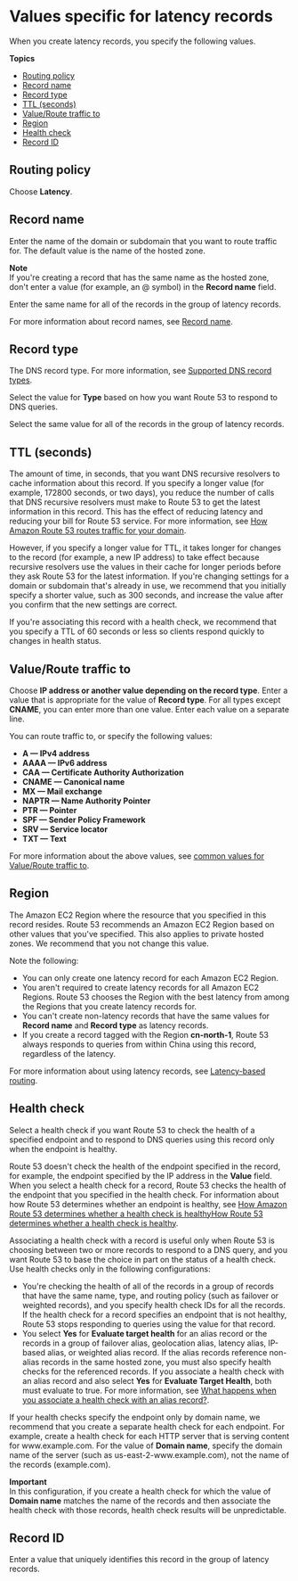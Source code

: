 # Values specific for latency records<a name="resource-record-sets-values-latency"></a>

When you create latency records, you specify the following values\.

**Topics**
+ [Routing policy](#rrsets-values-latency-routing-policy)
+ [Record name](#rrsets-values-latency-name)
+ [Record type](#rrsets-values-latency-type)
+ [TTL \(seconds\)](#rrsets-values-latency-ttl)
+ [Value/Route traffic to](#rrsets-values-latency-value)
+ [Region](#rrsets-values-latency-region)
+ [Health check](#rrsets-values-latency-associate-with-health-check)
+ [Record ID](#rrsets-values-latency-set-id)

## Routing policy<a name="rrsets-values-latency-routing-policy"></a>

Choose **Latency**\. 

## Record name<a name="rrsets-values-latency-name"></a>

Enter the name of the domain or subdomain that you want to route traffic for\. The default value is the name of the hosted zone\. 

**Note**  
If you're creating a record that has the same name as the hosted zone, don't enter a value \(for example, an @ symbol\) in the **Record name** field\. 

Enter the same name for all of the records in the group of latency records\. 

For more information about record names, see [Record name](resource-record-sets-values-shared.md#rrsets-values-common-name)\.

## Record type<a name="rrsets-values-latency-type"></a>

The DNS record type\. For more information, see [Supported DNS record types](ResourceRecordTypes.md)\.

Select the value for **Type** based on how you want Route 53 to respond to DNS queries\. 

Select the same value for all of the records in the group of latency records\.

## TTL \(seconds\)<a name="rrsets-values-latency-ttl"></a>

The amount of time, in seconds, that you want DNS recursive resolvers to cache information about this record\. If you specify a longer value \(for example, 172800 seconds, or two days\), you reduce the number of calls that DNS recursive resolvers must make to Route 53 to get the latest information in this record\. This has the effect of reducing latency and reducing your bill for Route 53 service\. For more information, see [How Amazon Route 53 routes traffic for your domain](welcome-dns-service.md#welcome-dns-service-how-route-53-routes-traffic)\.

However, if you specify a longer value for TTL, it takes longer for changes to the record \(for example, a new IP address\) to take effect because recursive resolvers use the values in their cache for longer periods before they ask Route 53 for the latest information\. If you're changing settings for a domain or subdomain that's already in use, we recommend that you initially specify a shorter value, such as 300 seconds, and increase the value after you confirm that the new settings are correct\.

If you're associating this record with a health check, we recommend that you specify a TTL of 60 seconds or less so clients respond quickly to changes in health status\.

## Value/Route traffic to<a name="rrsets-values-latency-value"></a>

Choose **IP address or another value depending on the record type**\. Enter a value that is appropriate for the value of **Record type**\. For all types except **CNAME**, you can enter more than one value\. Enter each value on a separate line\.

You can route traffic to, or specify the following values:
+ **A — IPv4 address**
+ **AAAA — IPv6 address**
+ **CAA — Certificate Authority Authorization**
+ **CNAME — Canonical name**
+ **MX — Mail exchange**
+ **NAPTR — Name Authority Pointer**
+ **PTR — Pointer**
+ **SPF — Sender Policy Framework**
+ **SRV — Service locator**
+ **TXT — Text**

For more information about the above values, see [common values for Value/Route traffic to](resource-record-sets-values-shared.md#rrsets-values-common-value)\.

## Region<a name="rrsets-values-latency-region"></a>

The Amazon EC2 Region where the resource that you specified in this record resides\. Route 53 recommends an Amazon EC2 Region based on other values that you've specified\. This also applies to private hosted zones\. We recommend that you not change this value\.

Note the following:
+ You can only create one latency record for each Amazon EC2 Region\.
+ You aren't required to create latency records for all Amazon EC2 Regions\. Route 53 chooses the Region with the best latency from among the Regions that you create latency records for\.
+ You can't create non\-latency records that have the same values for **Record name** and **Record type** as latency records\.
+ If you create a record tagged with the Region **cn\-north\-1**, Route 53 always responds to queries from within China using this record, regardless of the latency\.

For more information about using latency records, see [Latency\-based routing](routing-policy-latency.md)\. 

## Health check<a name="rrsets-values-latency-associate-with-health-check"></a>

Select a health check if you want Route 53 to check the health of a specified endpoint and to respond to DNS queries using this record only when the endpoint is healthy\. 

Route 53 doesn't check the health of the endpoint specified in the record, for example, the endpoint specified by the IP address in the **Value** field\. When you select a health check for a record, Route 53 checks the health of the endpoint that you specified in the health check\. For information about how Route 53 determines whether an endpoint is healthy, see [How Amazon Route 53 determines whether a health check is healthyHow Route 53 determines whether a health check is healthy](dns-failover-determining-health-of-endpoints.md)\.

Associating a health check with a record is useful only when Route 53 is choosing between two or more records to respond to a DNS query, and you want Route 53 to base the choice in part on the status of a health check\. Use health checks only in the following configurations:
+ You're checking the health of all of the records in a group of records that have the same name, type, and routing policy \(such as failover or weighted records\), and you specify health check IDs for all the records\. If the health check for a record specifies an endpoint that is not healthy, Route 53 stops responding to queries using the value for that record\.
+ You select **Yes** for **Evaluate target health** for an alias record or the records in a group of failover alias, geolocation alias, latency alias, IP\-based alias, or weighted alias record\. If the alias records reference non\-alias records in the same hosted zone, you must also specify health checks for the referenced records\. If you associate a health check with an alias record and also select **Yes** for **Evaluate Target Health**, both must evaluate to true\. For more information, see [What happens when you associate a health check with an alias record?](dns-failover-complex-configs.md#dns-failover-complex-configs-hc-alias)\.

If your health checks specify the endpoint only by domain name, we recommend that you create a separate health check for each endpoint\. For example, create a health check for each HTTP server that is serving content for www\.example\.com\. For the value of **Domain name**, specify the domain name of the server \(such as us\-east\-2\-www\.example\.com\), not the name of the records \(example\.com\)\.

**Important**  
In this configuration, if you create a health check for which the value of **Domain name** matches the name of the records and then associate the health check with those records, health check results will be unpredictable\.

## Record ID<a name="rrsets-values-latency-set-id"></a>

Enter a value that uniquely identifies this record in the group of latency records\.